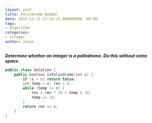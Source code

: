 ```yaml
---
layout: post
title: Palindrome Number
date: 2015-11-15 17:33:12.000000000 -05:00
tags:
- Algorithm
categories:
- Integer
author: Jason
---
```

<p><strong><em>Determine whether an integer is a palindrome. Do this without extra space.</em></strong></p>


``` java
public class Solution {
    public boolean isPalindrome(int x) {
        if (x < 0) return false;
        int temp = x, rev = 0;
        while (temp != 0) {
            rev = rev * 10 + temp % 10;
            temp /= 10;
        }
        return rev == x;
    }
}
```
